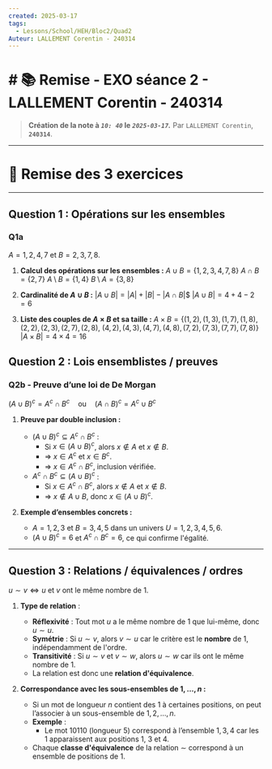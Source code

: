 ```yaml
---
created: 2025-03-17
tags:
  - Lessons/School/HEH/Bloc2/Quad2
Auteur: LALLEMENT Corentin - 240314
---
```


# # 📚  Remise - EXO séance 2 - LALLEMENT Corentin - 240314
> **Création de la note à *`10: 40`* le *`2025-03-17`.***
> Par `LALLEMENT Corentin`, **`240314`**.
---

# 📝 Remise des 3 exercices

---
## **Question 1 : Opérations sur les ensembles**

### **Q1a**

$A = {1, 2, 4, 7}$ et $B = {2, 3, 7, 8}$.

1. **Calcul des opérations sur les ensembles :**
    $A \cup B = \{1, 2, 3, 4, 7, 8\}$
    $A \cap B = \{2, 7\}$
    $A \setminus B = \{1, 4\}$
    $B \setminus A = \{3, 8\}$

2. **Cardinalité de $A \cup B$ :**
    $|A \cup B| = |A| + |B| - |A \cap B|$$
    $|A \cup B| = 4 + 4 - 2 = 6$

3. **Liste des couples de $A \times B$ et sa taille :**
    $A \times B = \{(1,2), (1,3), (1,7), (1,8), (2,2), (2,3), (2,7), (2,8),$
		    $(4,2), (4,3), (4,7), (4,8), (7,2), (7,3), (7,7), (7,8)\}$
    $|A \times B| = 4 \times 4 = 16$

<div style="page-break-after: always;"></div>

## **Question 2 : Lois ensemblistes / preuves**

### **Q2b - Preuve d’une loi de De Morgan**

$(A∪B)^c= A^c \cap B^c \quad \text{ou} \quad (A \cap B)^c = A^c \cup B^c$

1. **Preuve par double inclusion :**
    - $(A \cup B)^c \subseteq A^c \cap B^c$ :
        - Si $x \in (A \cup B)^c$, alors $x \notin A$ et $x \notin B$.
        - => $x \in A^c$ et $x \in B^c$.
        - => $x \in A^c \cap B^c$, inclusion vérifiée.
    - $A^c \cap B^c \subseteq (A \cup B)^c$ :
        - Si $x \in A^c \cap B^c$, alors $x \notin A$ et $x \notin B$.
        - => $x \notin A \cup B$, donc $x \in (A \cup B)^c$.

2. **Exemple d’ensembles concrets :**
    -  $A = {1,2,3}$ et $B = {3,4,5}$ dans un univers $U = {1,2,3,4,5,6}$.
    - $(A \cup B)^c = {6}$ et $A^c \cap B^c = {6}$, ce qui confirme l'égalité.

---

## **Question 3 : Relations / équivalences / ordres**

$u \sim v \iff u \text{ et } v \text{ ont le même nombre de } 1.$

1. **Type de relation** :
    
    - **Réflexivité** : Tout mot $u$ a le même nombre de $1$ que lui-même, donc $u \sim u$.
    - **Symétrie** : Si $u \sim v$, alors $v \sim u$ car le critère est le **nombre** de $1$, indépendamment de l'ordre.
    - **Transitivité** : Si $u \sim v$ et $v \sim w$, alors $u \sim w$ car ils ont le même nombre de $1$.
    - La relation est donc une **relation d'équivalence**.
2. **Correspondance avec les sous-ensembles de ${1, \dots, n}$ :**
    
    - Si un mot de longueur $n$ contient des $1$ à certaines positions, on peut l’associer à un sous-ensemble de ${1, 2, \dots, n}$.
    - **Exemple** :
        - Le mot $10110$ (longueur 5) correspond à l’ensemble ${1,3,4}$ car les $1$ apparaissent aux positions 1, 3 et 4.
    - Chaque **classe d'équivalence** de la relation $\sim$ correspond à un ensemble de positions de $1$.

